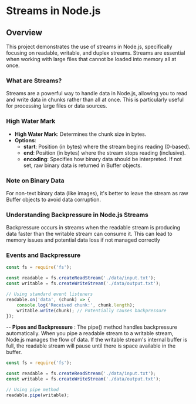 # Streams in Node.js

## Overview
This project demonstrates the use of streams in Node.js, specifically focusing on readable, writable, and duplex streams. Streams are essential when working with large files that cannot be loaded into memory all at once.

### What are Streams?
Streams are a powerful way to handle data in Node.js, allowing you to read and write data in chunks rather than all at once. This is particularly useful for processing large files or data sources.

### High Water Mark

- **High Water Mark**: Determines the chunk size in bytes.
- **Options**:
  - **start**: Position (in bytes) where the stream begins reading (0-based).
  - **end**: Position (in bytes) where the stream stops reading (inclusive).
  - **encoding**: Specifies how binary data should be interpreted. If not set, raw binary data is returned in Buffer objects.

### Note on Binary Data
For non-text binary data (like images), it's better to leave the stream as raw Buffer objects to avoid data corruption.

### Understanding Backpressure in Node.js Streams
Backpressure occurs in streams when the readable stream is producing data faster than the writable stream can consume it. This can lead to memory issues and potential data loss if not managed correctly

### Events and Backpressure
```javascript
const fs = require('fs');

const readable = fs.createReadStream('./data/input.txt');
const writable = fs.createWriteStream('./data/output.txt');

// Using standard event listeners
readable.on('data', (chunk) => {
    console.log('Received chunk:', chunk.length);
    writable.write(chunk); // Potentially causes backpressure
}); 
```

-- **Pipes and Backpressure** :
  The pipe() method handles backpressure automatically. When you pipe a readable stream to a writable stream, Node.js manages the flow of data. If the writable stream's internal buffer is full, the readable stream will pause until there is space available in the buffer.

  ```javascript 
  const fs = require('fs');

const readable = fs.createReadStream('./data/input.txt');
const writable = fs.createWriteStream('./data/output.txt');

// Using pipe method
readable.pipe(writable);
```



